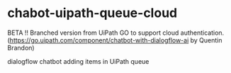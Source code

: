 # chabot-uipath-queue-cloud
BETA !! Branched version from UiPath GO to support cloud authentication. (https://go.uipath.com/component/chatbot-with-dialogflow-ai by Quentin Brandon)


dialogflow chatbot adding items in UiPath queue
